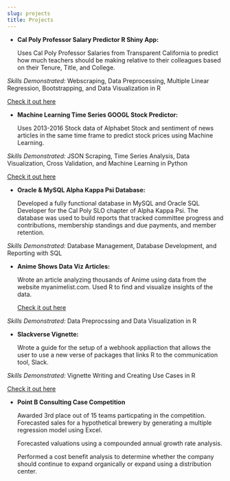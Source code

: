 ```yaml
---
slug: projects
title: Projects
---
```


* **Cal Poly Professor Salary Predictor R Shiny App:**
  
  Uses Cal Poly Professor Salaries from Transparent California to predict how much teachers should be making relative to their colleagues based on their Tenure, Title, and College. 
  
  
*Skills Demonstrated:* Webscraping, Data Preprocessing, Multiple Linear Regression, 
Bootstrapping, and Data Visualization in R
  
  [Check it out here](https://kabhatia7.shinyapps.io/cal_poly_scraper/)

* **Machine Learning Time Series GOOGL Stock Predictor:**

  Uses 2013-2016 Stock data of Alphabet Stock and sentiment of news articles in the same time frame to predict stock prices using Machine Learning. 

  
*Skills Demonstrated:* JSON Scraping, Time Series Analysis, Data Visualization, Cross
Validation, and Machine Learning in Python 
 
  [Check it out here](https://colab.research.google.com/drive/1IHGyOZneRyPlAotKH1JXXb6nhS1vcNWM)

* **Oracle & MySQL Alpha Kappa Psi Database:**

  Developed a fully functional database in MySQL and Oracle SQL Developer for the Cal Poly SLO chapter of Alpha Kappa Psi. The database was used to build reports that tracked committee progress and contributions, membership standings and due payments, and member retention.  

*Skills Demonstrated:* Database Management, Database Development, and Reporting with SQL
  

* **Anime Shows Data Viz Articles:**

  Wrote an article analyzing thousands of Anime using data from the website myanimelist.com. Used R to find and visualize insights of the data. 
  
  [Check it out here](https://www.dropbox.com/s/76bk4kk4nqlnj3c/Anime_Analysis.html?dl=0)

*Skills Demonstrated:* Data Preprocssing and Data Visualization in R
  

* **Slackverse Vignette:**

  Wrote a guide for the setup of a webhook appliaction that allows the user to use a new 
  verse of packages that links R to the communication tool, Slack. 
  
*Skills Demonstrated:* Vignette Writing and Creating Use Cases in R
  
  [Check it out here](https://www.dropbox.com/s/ieeqouqh431nu2s/Slackverse_Vignette.html?dl=0)
  
* **Point B Consulting Case Competition**

  Awarded 3rd place out of 15 teams particpating in the competition. Forecasted sales for a 
  hypothetical brewery by generating a multiple regression model using Excel. 
  
  Forecasted valuations using a compounded annual growth rate analysis.
  
  Performed a cost benefit analysis to determine whether the company should continue to 
  expand organically or expand using a distribution center.

